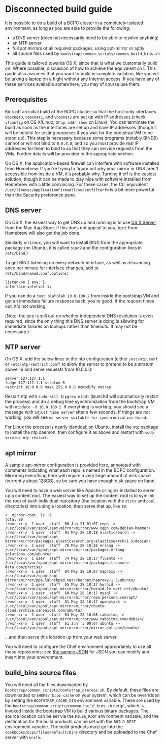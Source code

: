 Disconnected build guide
===

It is possible to do a build of a BCPC cluster in a completely isolated environment, as long as you are able to provide the following:

* a DNS server (does not necessarily need to be able to resolve anything)
* an NTP server
* full apt mirrors of all required packages, using apt-mirror or aptly
* all source files used by `bootstrap/common_scripts/common_build_bins.sh`

This guide is tailored towards OS X, since that is what we customarily build on. Where possible, discussion of how to achieve the equivalent on L This guide also assumes that you want to build in complete isolation, like you will be taking a laptop on a flight without any Internet access. If you have any of these services available somewhere, you may of course use them.

Prerequisites
---
Kick off an initial build of the BCPC cluster so that the host-only interfaces `vboxnet0`, `vboxnet1`, and `vboxnet2` are set up with IP addresses (check `ifconfig` on OS X/Linux, or `ip addr show` on Linux). You can terminate the build as soon as the interfaces are set up and have IP addresses (though it will be helpful for testing purposes if you wait for the bootstrap VM to be stood up). This step is necessary because some programs (notably BIND9) cannot or will not bind to `0.0.0.0`, and so you must provide real IP addresses for them to bind to so that they can service requests from the VMs. Further details will be provided in the appropriate section.

On OS X, the application-based firewall can interfere with software installed from Homebrew. If you're trying to figure out why your mirror or DNS aren't accessible from inside a VM, it's probably why. Turning it off is the easiest solution, though it can be made to play nice with software installed from Homebrew with a little convincing. For these cases, the CLI equivalent `/usr/libexec/ApplicationFirewall/socketfilterfw` is a bit more powerful than the Security preference pane.

DNS server
---
On OS X, the easiest way to get DNS up and running is to use [OS X Server](https://itunes.apple.com/us/app/os-x-server/id883878097?mt=12) from the Mac App Store. If this does not appeal to you, `bind` from Homebrew will also get the job done.

Similarly on Linux, you will want to install BIND from the appropriate package (on Ubuntu, it is called `bind9` and the configuration lives in `/etc/bind`.)

To get BIND listening on every network interface, as well as rescanning once per minute for interface changes, add to `/etc/bind/named.conf.options`:

```
listen-on { any; };
interface-interval 1;
```

If you can do a `host blahblah 10.0.100.2` from inside the bootstrap VM and get an immediate failure response back, you're good. If the request times out, it's not working.

(Note: the jury is still out on whether independent DNS resolution is even required, since the only thing this DNS server is doing is allowing for immediate failures on lookups rather than timeouts. It may not be necessary.)

NTP server
---
On OS X, add the below lines to the ntp configuration (either `/etc/ntp.conf` or `/etc/ntp-restrict.conf`) to allow the server to pretend to be a stratum above 16 and serve requests from 10.0.0.0:
```
server 127.127.1.1
fudge 127.127.1.1 stratum 8
restrict 10.0.0.0 mask 255.0.0.0 nomodify notrap
```
Restart ntp with `sudo kill $(pgrep ntpd)` (launchd will automatically restart the process) and do a debug time synchronization from the bootstrap VM with `ntpdate -d 10.0.100.2`. If everything is working, you should see a message with `adjust time server` after a few seconds. If things are not working, you will see `no server suitable for synchronization found`.

For Linux the process is nearly identical; on Ubuntu, install the `ntp` package to install the ntp daemon, then configure it as above and restart with `sudo service ntp restart`.

apt mirror
---
A sample apt-mirror configuration is provided [here](https://github.com/bloomberg/chef-bcpc/blob/master/docs/example_apt_mirror_config.list), annotated with comments indicating what each repo is named in the BCPC configuration. Mirroring everything here will require a very large amount of disk space (currently about 128GB), so be sure you have enough disk space on hand.

You will need to have a web server like Apache or nginx installed to serve up a content root. The easiest way to set up the content root is to symlink the root of each individual repository (the location with the `dists` and `pool` directories) into a single location, then serve that up, like so:

```
➜  mirror-root  ls -l
total 80
lrwxr-xr-x  1 user  staff  66 Jun 21 01:07 ceph -> /usr/local/var/spool/apt-mirror/mirror/www.ceph.com/debian-hammer/
lrwxr-xr-x  1 user  staff  91 May 28 10:18 elasticsearch -> /usr/local/var/spool/apt-mirror/mirror/packages.elasticsearch.org/elasticsearch/1.5/debian/
lrwxr-xr-x  1 user  staff  76 May 28 10:16 erlang -> /usr/local/var/spool/apt-mirror/mirror/packages.erlang-solutions.com/ubuntu/
lrwxr-xr-x  1 user  staff  74 May 28 10:17 fluentd -> /usr/local/var/spool/apt-mirror/mirror/packages.treasure-data.com/precise/
lrwxr-xr-x  1 user  staff  84 May 28 10:07 haproxy -> /usr/local/var/spool/apt-mirror/mirror/ppa.launchpad.net/vbernat/haproxy-1.5/ubuntu/
lrwxr-xr-x  1 user  staff  65 May 28 10:17 hwraid -> /usr/local/var/spool/apt-mirror/mirror/hwraid.le-vert.net/ubuntu/
lrwxr-xr-x  1 user  staff  60 May 28 10:17 mysql -> /usr/local/var/spool/apt-mirror/mirror/repo.percona.com/apt/
lrwxr-xr-x  1 user  staff  81 May 28 10:17 openstack -> /usr/local/var/spool/apt-mirror/mirror/ubuntu-cloud.archive.canonical.com/ubuntu/
lrwxr-xr-x  1 user  staff  63 May 28 10:08 rabbitmq -> /usr/local/var/spool/apt-mirror/mirror/www.rabbitmq.com/debian/
lrwxr-xr-x  1 user  staff  61 Jun  3 09:07 ubuntu -> /usr/local/var/spool/apt-mirror/mirror/mirror.pnl.gov/ubuntu/
```

...and then serve this location up from your web server.

You will need to configure the Chef environment appropriately to use all these repositories; see [the sample JSON](https://github.com/bloomberg/chef-bcpc/blob/master/environments/repository_template.json) for JSON you can modify and insert into your environment.

build_bins source files
---
You will need all the files downloaded by `bootstrap/common_scripts/bootstrap_prereqs.sh`. By default, these files are downloaded to `$HOME/.bcpc-cache` on your system, which can be overridden by setting the `BOOTSTRAP_CACHE_DIR` environment variable. These are used by the `bootstrap/common_scripts/common_build_bins.sh` script, which is invoked inside the bootstrap VM to build various binary packages. The source location can be set via the `FILES_ROOT` environment variable, and the destination for the build products can be set with the `BUILD_DEST` environment variable. The build products must go into the `cookbooks/bcpc/files/default/bins` directory and be uploaded to the Chef server with `knife`.